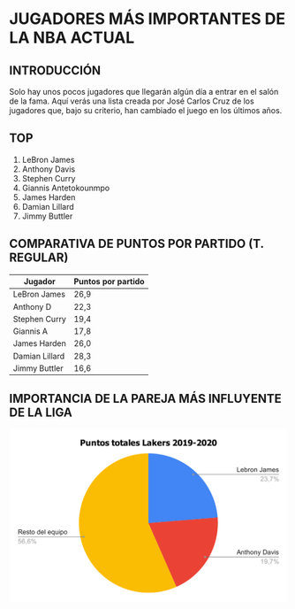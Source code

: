 # JUGADORES MÁS IMPORTANTES DE LA NBA ACTUAL

## INTRODUCCIÓN 
Solo hay unos pocos jugadores que llegarán algún día a entrar en el salón de la fama. Aquí verás una lista creada por José Carlos Cruz de 
los jugadores que, bajo su criterio, han cambiado el juego en los últimos años.

## TOP
1. LeBron James
2. Anthony Davis
3. Stephen Curry
4. Giannis Antetokounmpo
5. James Harden
6. Damian Lillard
7. Jimmy Buttler 

## COMPARATIVA DE PUNTOS POR PARTIDO (T. REGULAR)

  Jugador    | Puntos por partido
------------ | ------------------
LeBron James | 26,9
Anthony D | 22,3
Stephen Curry | 19,4
Giannis A | 17,8
James Harden | 26,0
Damian Lillard | 28,3
Jimmy Buttler | 16,6

## IMPORTANCIA DE LA PAREJA MÁS INFLUYENTE DE LA LIGA

![Gráfico PPP totales Lakers 2019-2020](https://github.com/carlospnk/PRUEBA/blob/main/Puntos%20totales%20Lakers%202019-2020.svg)
